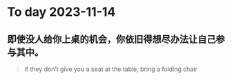 
# To day 2023-11-14


## 即使没人给你上桌的机会，你依旧得想尽办法让自己参与其中。
> If they don’t give you a seat at the table, bring a folding chair

    